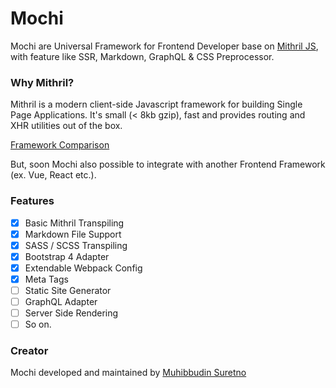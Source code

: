 # Mochi

Mochi are Universal Framework for Frontend Developer base on [Mithril JS](https://mithril.js.org), with feature like SSR, Markdown, GraphQL & CSS Preprocessor.

### Why Mithril?

Mithril is a modern client-side Javascript framework for building Single Page Applications. It's small (< 8kb gzip), fast and provides routing and XHR utilities out of the box.

[Framework Comparison](https://mithril.js.org/framework-comparison.html)

But, soon Mochi also possible to integrate with another Frontend Framework (ex. Vue, React etc.).

### Features

- [x] Basic Mithril Transpiling
- [x] Markdown File Support
- [x] SASS / SCSS Transpiling
- [x] Bootstrap 4 Adapter
- [x] Extendable Webpack Config
- [x] Meta Tags
- [ ] Static Site Generator
- [ ] GraphQL Adapter
- [ ] Server Side Rendering
- [ ] So on.

### Creator

Mochi developed and maintained by [Muhibbudin Suretno](https://github.com/muhibbudins)
